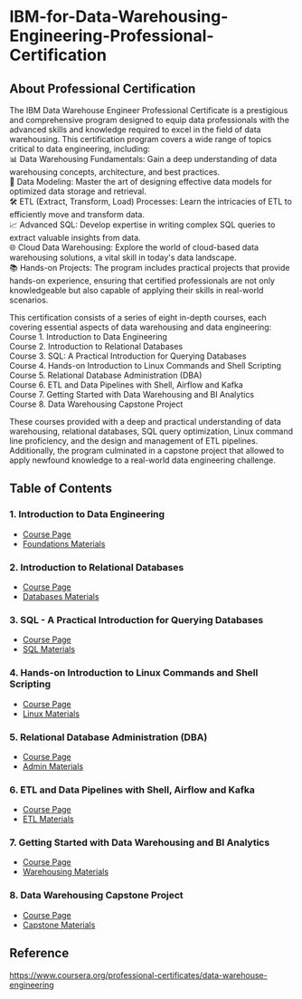 # IBM-for-Data-Warehousing-Engineering-Professional-Certification

## About Professional Certification
The IBM Data Warehouse Engineer Professional Certificate is a prestigious and comprehensive program designed to equip data professionals with the advanced skills and knowledge required to excel in the field of data warehousing. This certification program covers a wide range of topics critical to data engineering, including:  
📊 Data Warehousing Fundamentals: Gain a deep understanding of data warehousing concepts, architecture, and best practices.  
🔗 Data Modeling: Master the art of designing effective data models for optimized data storage and retrieval.  
🛠 ETL (Extract, Transform, Load) Processes: Learn the intricacies of ETL to efficiently move and transform data.  
📈 Advanced SQL: Develop expertise in writing complex SQL queries to extract valuable insights from data.  
🌐 Cloud Data Warehousing: Explore the world of cloud-based data warehousing solutions, a vital skill in today's data landscape.  
📚 Hands-on Projects: The program includes practical projects that provide hands-on experience, ensuring that certified professionals are not only knowledgeable but also capable of applying their skills in real-world scenarios.  

This certification consists of a series of eight in-depth courses, each covering essential aspects of data warehousing and data engineering:  
Course 1. Introduction to Data Engineering  
Course 2. Introduction to Relational Databases  
Course 3. SQL: A Practical Introduction for Querying Databases  
Course 4. Hands-on Introduction to Linux Commands and Shell Scripting   
Course 5. Relational Database Administration (DBA)  
Course 6. ETL and Data Pipelines with Shell, Airflow and Kafka  
Course 7. Getting Started with Data Warehousing and BI Analytics  
Course 8. Data Warehousing Capstone Project  

These courses provided with a deep and practical understanding of data warehousing, relational databases, SQL query optimization, Linux command line proficiency, and the design and management of ETL pipelines. Additionally, the program culminated in a capstone project that allowed to apply newfound knowledge to a real-world data engineering challenge.


## Table of Contents
### 1. Introduction to Data Engineering   
  * [Course Page](https://www.coursera.org/learn/introduction-to-data-engineering?specialization=data-warehouse-engineering)
  * [Foundations Materials]()

### 2. Introduction to Relational Databases
  * [Course Page](https://www.coursera.org/learn/introduction-to-relational-databases?specialization=data-warehouse-engineering)
  * [Databases Materials]()

### 3. SQL - A Practical Introduction for Querying Databases  
  * [Course Page](https://www.coursera.org/learn/sql-practical-introduction-for-querying-databases?specialization=data-warehouse-engineering)
  * [SQL Materials]()
    
### 4. Hands-on Introduction to Linux Commands and Shell Scripting  
  * [Course Page](https://www.coursera.org/learn/hands-on-introduction-to-linux-commands-and-shell-scripting?specialization=data-warehouse-engineering)
  * [Linux Materials]()

### 5. Relational Database Administration (DBA)  
  * [Course Page](https://www.coursera.org/learn/relational-database-administration?specialization=data-warehouse-engineering)
  * [Admin Materials]()

### 6. ETL and Data Pipelines with Shell, Airflow and Kafka  
  * [Course Page](https://www.coursera.org/learn/etl-and-data-pipelines-shell-airflow-kafka?specialization=data-warehouse-engineering)
  * [ETL Materials]()

### 7. Getting Started with Data Warehousing and BI Analytics  
  * [Course Page](https://www.coursera.org/learn/getting-started-with-data-warehousing-and-bi-analytics?specialization=data-warehouse-engineering)
  * [Warehousing Materials]()

### 8. Data Warehousing Capstone Project  
  * [Course Page](https://www.coursera.org/learn/data-warehousing-capstone-project?specialization=data-warehouse-engineering)
  * [Capstone Materials]()


## Reference
https://www.coursera.org/professional-certificates/data-warehouse-engineering
